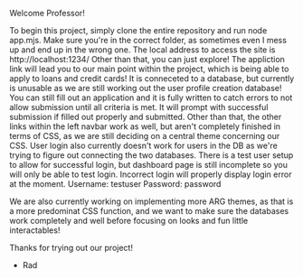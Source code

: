 Welcome Professor!

To begin this project, simply clone the entire repository and run node app.mjs. Make sure you're in the correct folder, as sometimes even I mess up and end up in the wrong one.
The local address to access the site is http://localhost:1234/
Other than that, you can just explore! The appliction link will lead you to our main point within the project, which is being able to apply to loans and credit cards!
It is conneceted to a database, but currently is unusable as we are still working out the user profile creation database!
You can still fill out an application and it is fully written to catch errors to not allow submission until all criteria is met. It will prompt with successful submission if filled out properly and submitted.
Other than that, the other links within the left navbar work as well, but aren't completely finished in terms of CSS, as we are still deciding on a central theme concerning our CSS.
User login also currently doesn't work for users in the DB as we're trying to figure out connecting the two databases.
There is a test user setup to allow for successful login, but dashboard page is still incomplete so you will only be able to test login. Incorrect login will properly display login error at the moment. 
Username: testuser
Password: password


We are also currently working on implementing more ARG themes, as that is a more predominat CSS function, and we want to make sure the databases work completely and well before focusing on looks and fun little interactables!

Thanks for trying out our project!

- Rad
